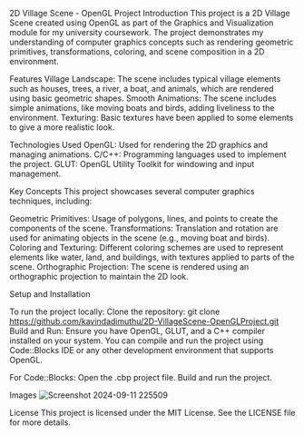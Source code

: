 2D Village Scene - OpenGL Project
Introduction
This project is a 2D Village Scene created using OpenGL as part of the Graphics and Visualization module for my university coursework. The project demonstrates my understanding of computer graphics concepts such as rendering geometric primitives, transformations, coloring, and scene composition in a 2D environment.

Features
  Village Landscape: The scene includes typical village elements such as houses, trees, a river, a boat, and animals, which are rendered using basic geometric shapes.
  Smooth Animations: The scene includes simple animations, like moving boats and birds, adding liveliness to the environment.
  Texturing: Basic textures have been applied to some elements to give a more realistic look.

Technologies Used
  OpenGL: Used for rendering the 2D graphics and managing animations.
  C/C++: Programming languages used to implement the project.
  GLUT: OpenGL Utility Toolkit for windowing and input management.

Key Concepts
This project showcases several computer graphics techniques, including:

  Geometric Primitives: Usage of polygons, lines, and points to create the components of the scene.
  Transformations: Translation and rotation are used for animating objects in the scene (e.g., moving boat and birds).
  Coloring and Texturing: Different coloring schemes are used to represent elements like water, land, and buildings, with textures applied to parts of the scene.
  Orthographic Projection: The scene is rendered using an orthographic projection to maintain the 2D look.

Setup and Installation

  To run the project locally:
    Clone the repository:
      git clone https://github.com/kavindadimuthu/2D-VillageScene-OpenGLProject.git
    Build and Run:
      Ensure you have OpenGL, GLUT, and a C++ compiler installed on your system. You can compile and run the project using Code::Blocks IDE or any other development environment that supports OpenGL.
  
  For Code::Blocks:
    Open the .cbp project file.
    Build and run the project.

Images
![Screenshot 2024-09-11 225509](https://github.com/user-attachments/assets/06fdc409-626b-4b93-b35c-38c4c3402c80)

License
This project is licensed under the MIT License. See the LICENSE file for more details.
